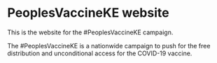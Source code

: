 # PeoplesVaccineKE website

This is the website for the #PeoplesVaccineKE campaign.

The #PeoplesVaccineKE is a nationwide campaign to push for the free distribution and unconditional access for the COVID-19 vaccine.